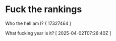 # Fuck the rankings

Who the hell am I?
{ 17327464 }

What fucking year is it?
[ 2025-04-02T07:26:40Z ]
